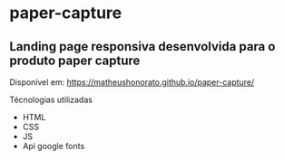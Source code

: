 # paper-capture

## Landing page responsiva desenvolvida para o produto paper capture

Disponível em: https://matheushonorato.github.io/paper-capture/

Técnologias utilizadas

- HTML
- CSS
- JS
- Api google fonts
